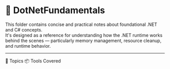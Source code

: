 # 🧪 DotNetFundamentals

This folder contains concise and practical notes about foundational .NET and C# concepts.  
It's designed as a reference for understanding how the .NET runtime works behind the scenes — particularly memory management, resource cleanup, and runtime behavior.

---

📂 Topics
📦 Tools Covered
